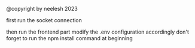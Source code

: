 @copyright by neelesh 2023

first run the socket connection

then run the frontend part
modify the .env configuration accordingly
don't forget to run the npm install command at beginning

